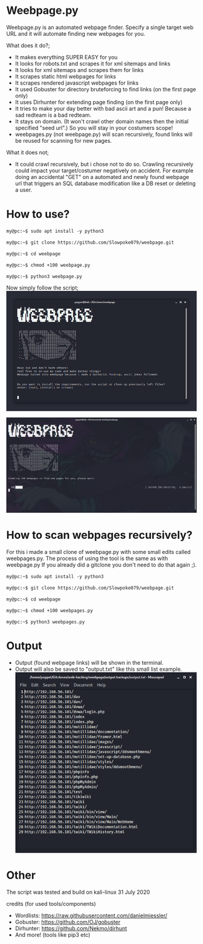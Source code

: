 # Weebpage.py
Weebpage.py is an automated webpage finder. 
Specify a single target web URL and it will automate finding new webpages for you.


What does it do?;
- It makes everything SUPER EASY for you
- It looks for robots.txt and scrapes it for xml sitemaps and links
- It looks for xml sitemaps and scrapes them for links
- It scrapes static html webpages for links
- It scrapes rendered javascript webpages for links
- It used Gobuster for directory bruteforcing to find links (on the first page only)
- It uses Dirhunter for extending page finding (on the first page only)
- It tries to make your day better with bad ascii art and a pun! Because a sad redteam is a bad redteam.
- It stays on domain. (It won't crawl other domain names then the initial specified "seed url".) So you will stay in your costumers scope!
- weebpages.py (not weebpage.py) will scan recursively, found links will be reused for scanning for new pages.


What it does not;
- It could crawl recursively, but i chose not to do so. Crawling recursively could impact your target/costumer negatively on accident. For example doing an accidental "GET" on a automated and newly found webpage url that triggers an SQL database modification like a DB reset or deleting a user.



# How to use?


```console
my@pc:~$ sudo apt install -y python3
```

```console
my@pc:~$ git clone https://github.com/Slowpoke079/weebpage.git
```

```console
my@pc:~$ cd weebpage
```

```console
my@pc:~$ chmod +100 weebpage.py
```

```console
my@pc:~$ python3 weebpage.py
```


Now simply follow the script;
![github-small](https://github.com/Slowpoke079/weebpage/blob/master/image.png)

![github-small](https://github.com/Slowpoke079/weebpage/blob/master/image2.png)



# How to scan webpages recursively?
For this i made a small clone of weebpage.py with some small edits called weebpages.py. The process of using the tool is the same as with weebpage.py If you already did a gitclone you don't need to do that again ;).


```console
my@pc:~$ sudo apt install -y python3
```

```console
my@pc:~$ git clone https://github.com/Slowpoke079/weebpage.git
```

```console
my@pc:~$ cd weebpage
```

```console
my@pc:~$ chmod +100 weebpages.py
```

```console
my@pc:~$ python3 weebpages.py
```



# Output
- Output (found webpage links) will be shown in the terminal.
- Output will also be saved to "output.txt" like this small list example.
![github-small](https://github.com/Slowpoke079/weebpage/blob/master/image3.png)



# Other
The script was tested and build on kali-linux 31 July 2020


credits (for used tools/components)
- Wordlists:  https://raw.githubusercontent.com/danielmiessler/
- Gobuster:  https://github.com/OJ/gobuster
- Dirhunter:  https://github.com/Nekmo/dirhunt
- And more! (tools like pip3 etc)
